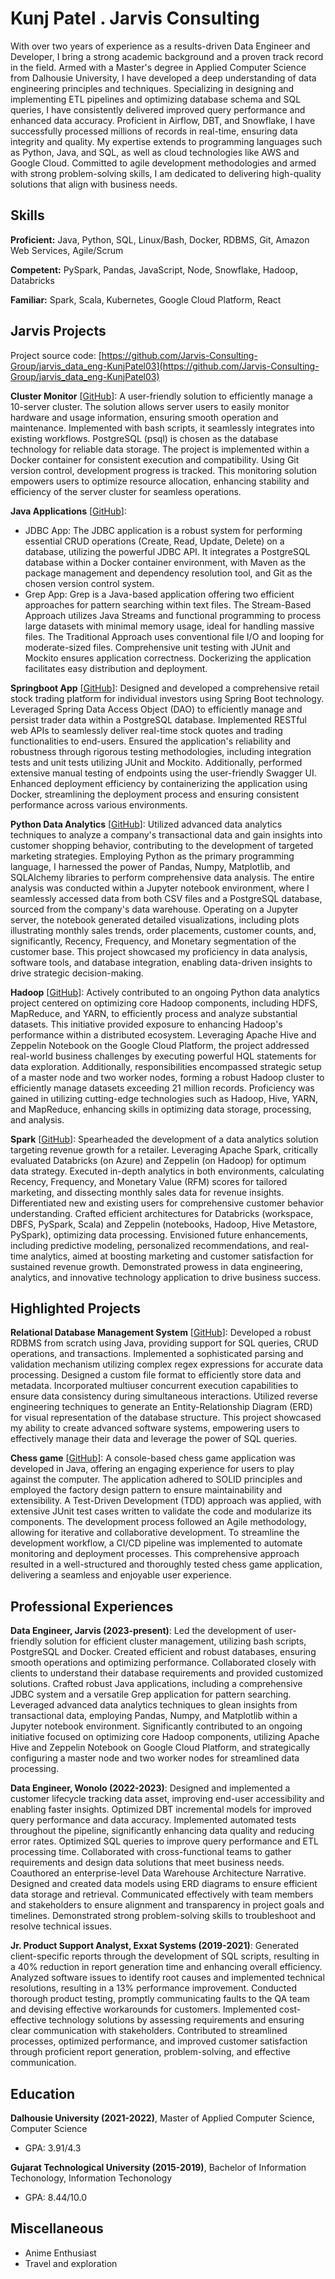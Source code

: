 # Kunj Patel . Jarvis Consulting

With over two years of experience as a results-driven Data Engineer and Developer, I bring a strong academic background and a proven track record in the field. Armed with a Master's degree in Applied Computer Science from Dalhousie University, I have developed a deep understanding of data engineering principles and techniques. Specializing in designing and implementing ETL pipelines and optimizing database schema and SQL queries, I have consistently delivered improved query performance and enhanced data accuracy. Proficient in Airflow, DBT, and Snowflake, I have successfully processed millions of records in real-time, ensuring data integrity and quality. My expertise extends to programming languages such as Python, Java, and SQL, as well as cloud technologies like AWS and Google Cloud. Committed to agile development methodologies and armed with strong problem-solving skills, I am dedicated to delivering high-quality solutions that align with business needs.

## Skills

**Proficient:** Java, Python, SQL, Linux/Bash, Docker, RDBMS, Git, Amazon Web Services, Agile/Scrum

**Competent:** PySpark, Pandas, JavaScript, Node, Snowflake, Hadoop, Databricks

**Familiar:** Spark, Scala, Kubernetes, Google Cloud Platform, React

## Jarvis Projects

Project source code: [https://github.com/Jarvis-Consulting-Group/jarvis_data_eng-KunjPatel03](https://github.com/Jarvis-Consulting-Group/jarvis_data_eng-KunjPatel03)


**Cluster Monitor** [[GitHub](https://github.com/Jarvis-Consulting-Group/jarvis_data_eng-KunjPatel03/tree/master/linux_sql)]: A user-friendly solution to efficiently manage a 10-server cluster. The solution allows server users to easily monitor hardware and usage information, ensuring smooth operation and maintenance. Implemented with bash scripts, it seamlessly integrates into existing workflows. PostgreSQL (psql) is chosen as the database technology for reliable data storage. The project is implemented within a Docker container for consistent execution and compatibility. Using Git version control, development progress is tracked. This monitoring solution empowers users to optimize resource allocation, enhancing stability and efficiency of the server cluster for seamless operations.

**Java Applications** [[GitHub](https://github.com/Jarvis-Consulting-Group/jarvis_data_eng-KunjPatel03/tree/master/core_java/)]:
      
  - JDBC App: The JDBC application is a robust system for performing essential CRUD operations (Create, Read, Update, Delete) on a database, utilizing the powerful JDBC API. It integrates a PostgreSQL database within a Docker container environment, with Maven as the package management and dependency resolution tool, and Git as the chosen version control system.
  - Grep App: Grep is a Java-based application offering two efficient approaches for pattern searching within text files. The Stream-Based Approach utilizes Java Streams and functional programming to process large datasets with minimal memory usage, ideal for handling massive files. The Traditional Approach uses conventional file I/O and looping for moderate-sized files. Comprehensive unit testing with JUnit and Mockito ensures application correctness. Dockerizing the application facilitates easy distribution and deployment.

**Springboot App** [[GitHub](https://github.com/Jarvis-Consulting-Group/jarvis_data_eng-KunjPatel03/tree/master/springboot)]: Designed and developed a comprehensive retail stock trading platform for individual investors using Spring Boot technology. Leveraged Spring Data Access Object (DAO) to efficiently manage and persist trader data within a PostgreSQL database. Implemented RESTful web APIs to seamlessly deliver real-time stock quotes and trading functionalities to end-users. Ensured the application's reliability and robustness through rigorous testing methodologies, including integration tests and unit tests utilizing JUnit and Mockito. Additionally, performed extensive manual testing of endpoints using the user-friendly Swagger UI. Enhanced deployment efficiency by containerizing the application using Docker, streamlining the deployment process and ensuring consistent performance across various environments.

**Python Data Analytics** [[GitHub](https://github.com/Jarvis-Consulting-Group/jarvis_data_eng-KunjPatel03/tree/master/python_data_analytics)]: Utilized advanced data analytics techniques to analyze a company's transactional data and gain insights into customer shopping behavior, contributing to the development of targeted marketing strategies. Employing Python as the primary programming language, I harnessed the power of Pandas, Numpy, Matplotlib, and SQLAlchemy libraries to perform comprehensive data analysis. The entire analysis was conducted within a Jupyter notebook environment, where I seamlessly accessed data from both CSV files and a PostgreSQL database, sourced from the company's data warehouse. Operating on a Jupyter server, the notebook generated detailed visualizations, including plots illustrating monthly sales trends, order placements, customer counts, and, significantly, Recency, Frequency, and Monetary segmentation of the customer base. This project showcased my proficiency in data analysis, software tools, and database integration, enabling data-driven insights to drive strategic decision-making.

**Hadoop** [[GitHub](https://github.com/Jarvis-Consulting-Group/jarvis_data_eng-KunjPatel03/tree/master/hadoop)]: Actively contributed to an ongoing Python data analytics project centered on optimizing core Hadoop components, including HDFS, MapReduce, and YARN, to efficiently process and analyze substantial datasets. This initiative provided exposure to enhancing Hadoop's performance within a distributed ecosystem. Leveraging Apache Hive and Zeppelin Notebook on the Google Cloud Platform, the project addressed real-world business challenges by executing powerful HQL statements for data exploration. Additionally, responsibilities encompassed strategic setup of a master node and two worker nodes, forming a robust Hadoop cluster to efficiently manage datasets exceeding 21 million records. Proficiency was gained in utilizing cutting-edge technologies such as Hadoop, Hive, YARN, and MapReduce, enhancing skills in optimizing data storage, processing, and analysis.

**Spark** [[GitHub](https://github.com/Jarvis-Consulting-Group/jarvis_data_eng-KunjPatel03/tree/master/spark)]: Spearheaded the development of a data analytics solution targeting revenue growth for a retailer. Leveraging Apache Spark, critically evaluated Databricks (on Azure) and Zeppelin (on Hadoop) for optimum data strategy. Executed in-depth analytics in both environments, calculating Recency, Frequency, and Monetary Value (RFM) scores for tailored marketing, and dissecting monthly sales data for revenue insights. Differentiated new and existing users for comprehensive customer behavior understanding. Crafted efficient architectures for Databricks (workspace, DBFS, PySpark, Scala) and Zeppelin (notebooks, Hadoop, Hive Metastore, PySpark), optimizing data processing. Envisioned future enhancements, including predictive modeling, personalized recommendations, and real-time analytics, aimed at boosting marketing and customer satisfaction for sustained revenue growth. Demonstrated prowess in data engineering, analytics, and innovative technology application to drive business success.


## Highlighted Projects
**Relational Database Management System** [[GitHub](https://github.com/KunjPatel03/RelationalDatabase)]: Developed a robust RDBMS from scratch using Java, providing support for SQL queries, CRUD operations, and transactions. Implemented a sophisticated parsing and validation mechanism utilizing complex regex expressions for accurate data processing. Designed a custom file format to efficiently store data and metadata. Incorporated multiuser concurrent execution capabilities to ensure data consistency during simultaneous interactions. Utilized reverse engineering techniques to generate an Entity-Relationship Diagram (ERD) for visual representation of the database structure. This project showcased my ability to create advanced software systems, empowering users to effectively manage their data and leverage the power of SQL queries.

**Chess game** [[GitHub](https://github.com/KunjPatel03/Chess)]: A console-based chess game application was developed in Java, offering an engaging experience for users to play against the computer. The application adhered to SOLID principles and employed the factory design pattern to ensure maintainability and extensibility. A Test-Driven Development (TDD) approach was applied, with extensive JUnit test cases written to validate the code and modularize its components. The development process followed an Agile methodology, allowing for iterative and collaborative development. To streamline the development workflow, a CI/CD pipeline was implemented to automate monitoring and deployment processes. This comprehensive approach resulted in a well-structured and thoroughly tested chess game application, delivering a seamless and enjoyable user experience.


## Professional Experiences

**Data Engineer, Jarvis (2023-present)**: Led the development of user-friendly solution for efficient cluster management, utilizing bash scripts, PostgreSQL and Docker. Created efficient and robust databases, ensuring smooth operations and optimizing performance. Collaborated closely with clients to understand their database requirements and provided customized solutions. Crafted robust Java applications, including a comprehensive JDBC system and a versatile Grep application for pattern searching. Leveraged advanced data analytics techniques to glean insights from transactional data, employing Pandas, Numpy, and Matplotlib within a Jupyter notebook environment. Significantly contributed to an ongoing initiative focused on optimizing core Hadoop components, utilizing Apache Hive and Zeppelin Notebook on Google Cloud Platform, and strategically configuring a master node and two worker nodes for streamlined data processing.

**Data Engineer, Wonolo (2022-2023)**: Designed and implemented a customer lifecycle tracking data asset, improving end-user accessibility and enabling faster insights. Optimized DBT incremental models for improved query performance and data accuracy. Implemented automated tests throughout the pipeline, significantly enhancing data quality and reducing error rates. Optimized SQL queries to improve query performance and ETL processing time. Collaborated with cross-functional teams to gather requirements and design data solutions that meet business needs. Coauthored an enterprise-level Data Warehouse Architecture Narrative. Designed and created data models using ERD diagrams to ensure efficient data storage and retrieval. Communicated effectively with team members and stakeholders to ensure alignment and transparency in project goals and timelines. Demonstrated strong problem-solving skills to troubleshoot and resolve technical issues.

**Jr. Product Support Analyst, Exxat Systems (2019-2021)**: Generated client-specific reports through the development of SQL scripts, resulting in a 40% reduction in report generation time and enhancing overall efficiency. Analyzed software issues to identify root causes and implemented technical resolutions, resulting in a 13% performance improvement. Conducted thorough product testing, promptly communicating faults to the QA team and devising effective workarounds for customers. Implemented cost-effective technology solutions by assessing requirements and ensuring clear communication with stakeholders. Contributed to streamlined processes, optimized performance, and improved customer satisfaction through proficient report generation, problem-solving, and effective communication.


## Education
**Dalhousie University (2021-2022)**, Master of Applied Computer Science, Computer Science
- GPA: 3.91/4.3

**Gujarat Technological University (2015-2019)**, Bachelor of Information Techonology, Information Techonology
- GPA: 8.44/10.0


## Miscellaneous
- Anime Enthusiast
- Travel and exploration
